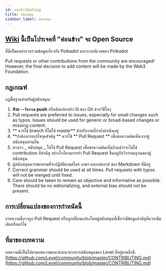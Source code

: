 ```yaml
---
id: contributing
title: สนับสนุน
sidebar_label: สนับสนุน
---
```


## [Wiki](https://github.com/w3f/Polkadot-wiki) นี้เป็น**โปรเจคที่ "ค่อนข้าง" จะ Open Source**

ที่นี่เป็นแหล่งรวบรวมข้อมูลเกี่ยวกับ Polkadot และระบบนิเวศของ Polkadot

Pull requests or other contributions from the community are encouraged! However, the final decision to add content will be made by the Web3 Foundation.

## กฎเกณฑ์

กฎพื้นฐานสำหรับผู้สนับสนุน:

1. **ห้าม `--force` push** หรือดัดแปลงประวัติ ของ Git ด้วยวิธีใดๆ
2. Pull requests are preferred to issues, especially for small changes such as typos. Issues should be used for generic or broad-based changes or missing content.
3. ** ควรใช้ branch ที่ไม่ใช่ master** สำหรับงานที่กำลังดำเนินอยู่
4. **ถ้าต้องการแก้ไขจุดสำคัญ ** ควรใช้ ** Pull Request ** เพื่อขอความคิดเห็นจากผู้สนับสนุนท่านอื่น
5. ทางเรา _ สนับสนุน _ ให้ใช้ Pull Request เพื่อขอความคิดเห็นถึงแม้ว่าจะไม่ใช่ contribution ที่สำคัญ อย่างไรก็ตามการทำ Pull Request ขึ้นอยู่กับวิจารณญาณของผู้สนับสนุน
6. ผู้สนับสนุนควรพยายามที่จะปฏิบัติตามสไตล์ ภาษา และเลย์เอาท์ ของ Markdown ที่มีอยู่
7. Correct grammar should be used at all times. Pull requests with typos will not be merged until fixed.
8. Care should be taken to remain as objective and informative as possible. There should be no editorializing, and external bias should not be present.


## การเปลี่ยนแปลงของการกำหนัดนี้

บาทความนี้อาจถูก Pull Request หรือถูกปลี่ยนแปลงโดยผู้สนับสนุนที่เชื่อว่ามีข้อมูลสำคัญที่ควรเพิ่มเติมหรือแก้ไข

## ที่มาของบทความ

บทความนี้เป็นไปตามบทความแนะนำแนวทางการสนับสนุนของ Level ที่อยู่ตามลิ้งนี่: [https://github.com/Level/community/blob/master/CONTRIBUTING.md](https://github.com/Level/community/blob/master/CONTRIBUTING.md)
